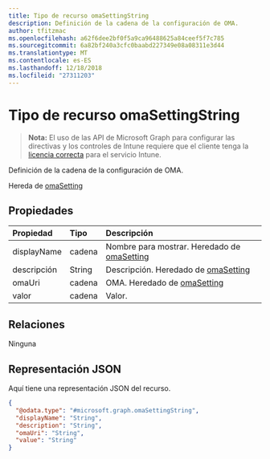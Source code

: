 ```yaml
---
title: Tipo de recurso omaSettingString
description: Definición de la cadena de la configuración de OMA.
author: tfitzmac
ms.openlocfilehash: a62f6dee2bf0f5a9ca96488625a84ceef5f7c785
ms.sourcegitcommit: 6a82bf240a3cfc0baabd227349e08a08311e3d44
ms.translationtype: MT
ms.contentlocale: es-ES
ms.lasthandoff: 12/18/2018
ms.locfileid: "27311203"
---
```

# <a name="omasettingstring-resource-type"></a>Tipo de recurso omaSettingString

> **Nota:** El uso de las API de Microsoft Graph para configurar las directivas y los controles de Intune requiere que el cliente tenga la [licencia correcta](https://go.microsoft.com/fwlink/?linkid=839381) para el servicio Intune.

Definición de la cadena de la configuración de OMA.

Hereda de [omaSetting](../resources/intune-deviceconfig-omasetting.md)

## <a name="properties"></a>Propiedades
|Propiedad|Tipo|Descripción|
|:---|:---|:---|
|displayName|cadena|Nombre para mostrar. Heredado de [omaSetting](../resources/intune-deviceconfig-omasetting.md)|
|descripción|String|Descripción. Heredado de [omaSetting](../resources/intune-deviceconfig-omasetting.md)|
|omaUri|cadena|OMA. Heredado de [omaSetting](../resources/intune-deviceconfig-omasetting.md)|
|valor|cadena|Valor.|

## <a name="relationships"></a>Relaciones
Ninguna
## <a name="json-representation"></a>Representación JSON
Aquí tiene una representación JSON del recurso.
<!-- {
  "blockType": "resource",
  "@odata.type": "microsoft.graph.omaSettingString"
}
-->
``` json
{
  "@odata.type": "#microsoft.graph.omaSettingString",
  "displayName": "String",
  "description": "String",
  "omaUri": "String",
  "value": "String"
}
```




